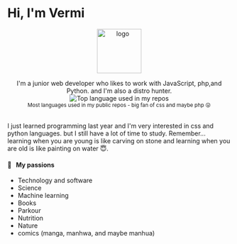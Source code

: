 # Hi, I'm Vermi

<p align="center">
  <a href="https://github.com/mheri613">
    <img width="100" src="https://avatars.githubusercontent.com/u/112502340?s=96&v=4" alt="logo" />
  </a>
</p>

<div align="center">
I'm a junior web developer who likes to work with JavaScript, php,and Python. and I'm also a distro hunter.
</div>

<div align="center">
  <img width="" src="https://github-readme-stats.vercel.app/api/top-langs/?username=mheri613&layout=compact&hide_title=1&card_width=300" alt="Top language used in my repos" />
  <br />
  <small>Most languages used in my public repos - big fan of css and maybe php 😛</small>
  <br />
  <br />
</div>

I just learned programming last year and I'm very interested in css and python languages. but I still have a lot of time to study. Remember... learning when you are young is like carving on stone and learning when you are old is like painting on water 😇.

#### 🧡 &nbsp;&nbsp;My passions

* Technology and software
* Science 
* Machine learning 
* Books 
* Parkour 
* Nutrition
* Nature
* comics (manga, manhwa, and maybe manhua)

